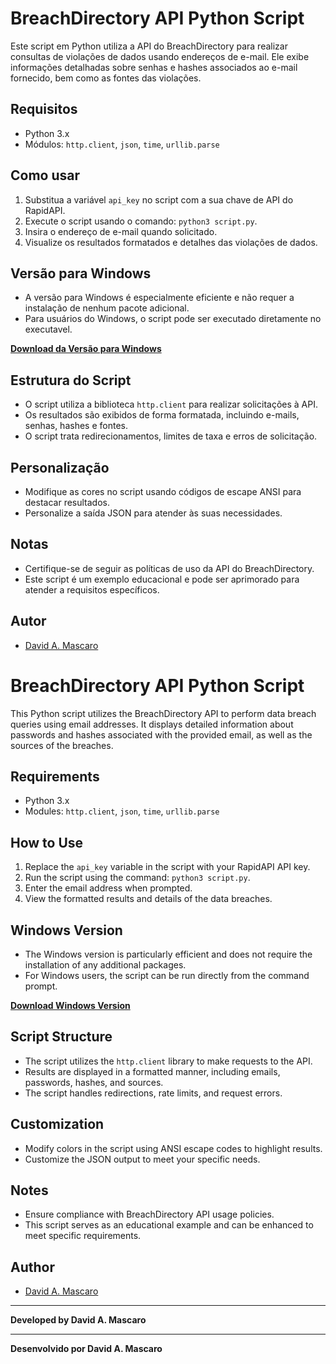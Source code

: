 # BreachDirectory API Python Script

Este script em Python utiliza a API do BreachDirectory para realizar consultas de violações de dados usando endereços de e-mail. Ele exibe informações detalhadas sobre senhas e hashes associados ao e-mail fornecido, bem como as fontes das violações.

## Requisitos

- Python 3.x
- Módulos: `http.client`, `json`, `time`, `urllib.parse`

## Como usar

1. Substitua a variável `api_key` no script com a sua chave de API do RapidAPI.
2. Execute o script usando o comando: `python3 script.py`.
3. Insira o endereço de e-mail quando solicitado.
4. Visualize os resultados formatados e detalhes das violações de dados.

## Versão para Windows

- A versão para Windows é especialmente eficiente e não requer a instalação de nenhum pacote adicional.
- Para usuários do Windows, o script pode ser executado diretamente no executavel.

**[Download da Versão para Windows](https://github.com/CyberPiratHacks/LucyLeaks/blob/main/LucyLeaks.rar)**


## Estrutura do Script

- O script utiliza a biblioteca `http.client` para realizar solicitações à API.
- Os resultados são exibidos de forma formatada, incluindo e-mails, senhas, hashes e fontes.
- O script trata redirecionamentos, limites de taxa e erros de solicitação.

## Personalização

- Modifique as cores no script usando códigos de escape ANSI para destacar resultados.
- Personalize a saída JSON para atender às suas necessidades.

## Notas

- Certifique-se de seguir as políticas de uso da API do BreachDirectory.
- Este script é um exemplo educacional e pode ser aprimorado para atender a requisitos específicos.

## Autor

- [David A. Mascaro](https://github.com/seuusuario)


# BreachDirectory API Python Script

This Python script utilizes the BreachDirectory API to perform data breach queries using email addresses. It displays detailed information about passwords and hashes associated with the provided email, as well as the sources of the breaches.

## Requirements

- Python 3.x
- Modules: `http.client`, `json`, `time`, `urllib.parse`

## How to Use

1. Replace the `api_key` variable in the script with your RapidAPI API key.
2. Run the script using the command: `python3 script.py`.
3. Enter the email address when prompted.
4. View the formatted results and details of the data breaches.

## Windows Version

- The Windows version is particularly efficient and does not require the installation of any additional packages.
- For Windows users, the script can be run directly from the command prompt.

**[Download Windows Version](https://github.com/CyberPiratHacks/LucyLeaks/blob/main/LucyLeaks.rar)**

## Script Structure

- The script utilizes the `http.client` library to make requests to the API.
- Results are displayed in a formatted manner, including emails, passwords, hashes, and sources.
- The script handles redirections, rate limits, and request errors.

## Customization

- Modify colors in the script using ANSI escape codes to highlight results.
- Customize the JSON output to meet your specific needs.

## Notes

- Ensure compliance with BreachDirectory API usage policies.
- This script serves as an educational example and can be enhanced to meet specific requirements.

## Author

- [David A. Mascaro](https://github.com/yourusername)

---

**Developed by David A. Mascaro**

---

**Desenvolvido por David A. Mascaro**
